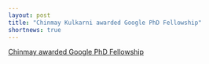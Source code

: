 ```yaml
---
layout: post
title: "Chinmay Kulkarni awarded Google PhD Fellowship"
shortnews: true
---
```

[Chinmay awarded Google PhD Fellowship](http://www.cs.utah.edu/recipients-of-the-2019-phd-google-fellowship/)
